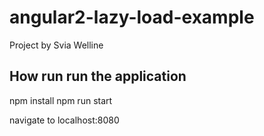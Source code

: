 # angular2-lazy-load-example
Project by Svia Welline

## How run run the application

npm install
npm run start

navigate to localhost:8080
